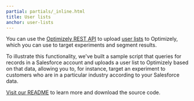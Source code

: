 ```yaml
---
partial: partials/_inline.html
title: User lists
anchor: user-lists
---
```

You can use the [Optimizely REST API](/rest/reference/index.html#lists) to upload
[user lists](https://help.optimizely.com/hc/en-us/articles/206197347-User-List-Targeting-Create-audiences-based-on-lists-of-data)
to Optimizely, which you can use to target experiments and segment results.

To illustrate this functionality, we've built a sample script that queries for records in a Salesforce account and
uploads a user list to Optimizely based on that data, allowing you to, for instance, target an
experiment to customers who are in a particular industry according to your Salesforce data.

<a class="btn btn-primary" target="_blank" href="https://github.com/optimizely/optimizely-api-samples/tree/master/salesforce_list_targeting">Visit our README</a>
to learn more and download the source code.
